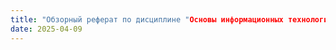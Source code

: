 ```yaml
---
title: "Обзорный реферат по дисциплине "Основы информационных технологий""
date: 2025-04-09
---
```

